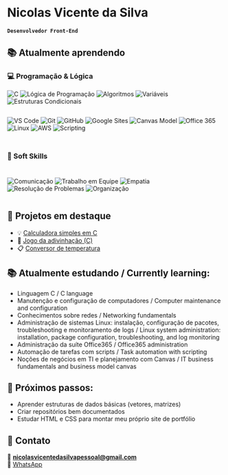 #  Nicolas Vicente da Silva

**`Desenvolvedor Front-End`**



## 📚 Atualmente aprendendo

### 💻 Programação & Lógica
![C](https://img.shields.io/badge/C-00599C?style=for-the-badge&logo=c&logoColor=white)
![Lógica de Programação](https://img.shields.io/badge/Lógica%20de%20Programação-6A1B9A?style=for-the-badge&logo=code&logoColor=white)
![Algoritmos](https://img.shields.io/badge/Algoritmos-1976D2?style=for-the-badge&logo=matrix&logoColor=white)
![Variáveis](https://img.shields.io/badge/Variáveis-9C27B0?style=for-the-badge&logo=data&logoColor=white)
![Estruturas Condicionais](https://img.shields.io/badge/Condicional%20if/else-FF7043?style=for-the-badge&logo=logic-gates&logoColor=white)
<div style="display: flex; gap: 10px; flex-wrap: wrap;">

![VS Code](https://img.shields.io/badge/VS%20Code-007ACC?style=for-the-badge&logo=visual-studio-code&logoColor=white)
  ![Git](https://img.shields.io/badge/Git-F05032?style=for-the-badge&logo=git&logoColor=white)
  ![GitHub](https://img.shields.io/badge/GitHub-181717?style=for-the-badge&logo=github&logoColor=white)
![Google Sites](https://img.shields.io/badge/Google%20Sites-4285F4?style=for-the-badge&logo=google&logoColor=white)
![Canvas Model](https://img.shields.io/badge/Canvas%20Model-F57C00?style=for-the-badge&logo=airbnb&logoColor=white)
![Office 365](https://img.shields.io/badge/Office365-D83B01?style=for-the-badge&logo=microsoftoffice&logoColor=white)
![Linux](https://img.shields.io/badge/Linux-FCC624?style=for-the-badge&logo=linux&logoColor=black)
![AWS](https://img.shields.io/badge/AWS%20EC2-232F3E?style=for-the-badge&logo=amazon-aws&logoColor=white)
![Scripting](https://img.shields.io/badge/Scripting-607D8B?style=for-the-badge&logo=terminal&logoColor=white)


### 🤝 Soft Skills
![Comunicação](https://img.shields.io/badge/Comunicação-E91E63?style=for-the-badge&logo=webrtc&logoColor=white)
![Trabalho em Equipe](https://img.shields.io/badge/Trabalho%20em%20Equipe-4CAF50?style=for-the-badge&logo=teams&logoColor=white)
![Empatia](https://img.shields.io/badge/Empatia-AB47BC?style=for-the-badge&logo=heart&logoColor=white)
![Resolução de Problemas](https://img.shields.io/badge/Resolução%20de%20Problemas-FF9800?style=for-the-badge&logo=hackaday&logoColor=white)
![Organização](https://img.shields.io/badge/Organização-0097A7?style=for-the-badge&logo=notion&logoColor=white)



</div>

## 📌 Projetos em destaque

- 💡 [Calculadora simples em C](https://github.com/seuusuario/calculadora-em-c)
- 🎲 [Jogo da adivinhação (C)](https://github.com/seuusuario/jogo-adivinhacao)
- 📋 [Conversor de temperatura](https://github.com/nicolasvicentedasilva/conversor-temperatura)


## 📚 Atualmente estudando / Currently learning:

- Linguagem C / C language  
- Manutenção e configuração de computadores / Computer maintenance and configuration  
- Conhecimentos sobre redes / Networking fundamentals   
- Administração de sistemas Linux: instalação, configuração de pacotes, troubleshooting e monitoramento de logs / Linux system administration: installation, package configuration, troubleshooting, and log monitoring  
- Administração da suíte Office365 / Office365 administration  
- Automação de tarefas com scripts / Task automation with scripting  
- Noções de negócios em TI e planejamento com Canvas / IT business fundamentals and business model canvas 

## 🧭 Próximos passos:
- Aprender estruturas de dados básicas (vetores, matrizes)
- Criar repositórios bem documentados
- Estudar HTML e CSS para montar meu próprio site de portfólio

## 🤝 Contato  
📩 **nicolasvicentedasilvapessoal@gmail.com**  
📱 [WhatsApp](https://wa.me/11981978568)

